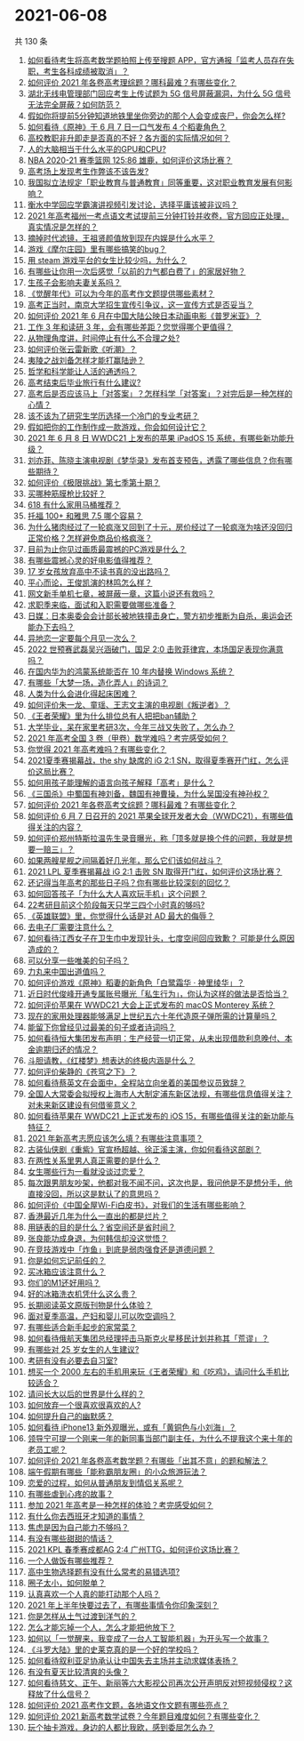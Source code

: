 # 2021-06-08

共 130 条

<!-- BEGIN -->
<!-- 最后更新时间 Tue Jun 08 2021 16:08:47 GMT+0800 (China Standard Time) -->

1. [如何看待考生将高考数学题拍照上传至搜题
   APP，官方通报「监考人员存在失职，考生各科成绩被取消」？](https://www.zhihu.com/question/463826989)
2. [如何评价 2021 年各卷高考理综题？哪科最难？有哪些变化？](https://www.zhihu.com/question/463595895)
3. [湖北无线电管理部门回应考生上传试题为 5G 信号屏蔽漏洞，为什么 5G
   信号无法完全屏蔽？如何防范？](https://www.zhihu.com/question/463853973)
4. [假如你将提前5分钟知道地铁里坐你旁边的那个人会变成丧尸，你会怎么样?](https://www.zhihu.com/question/463723763)
5. [如何看待《原神》于 6 月 7 日一口气发布 4 个稻妻角色？](https://www.zhihu.com/question/463756441)
6. [高校教职非升即走是否真的不好？各方面的实际情况如何？](https://www.zhihu.com/question/461415192)
7. [人的大脑相当于什么水平的GPU和CPU?](https://www.zhihu.com/question/404006982)
8. [NBA 2020-21 赛季篮网 125:86
   雄鹿，如何评价这场比赛？](https://www.zhihu.com/question/463800490)
9. [高考场上发现考生作弊该不该告发?](https://www.zhihu.com/question/463567379)
10. [我国拟立法规定「职业教育与普通教育」同等重要，这对职业教育发展有何影响？](https://www.zhihu.com/question/463692657)
11. [衡水中学回应学霸演讲视频引发讨论，选择平庸该被非议吗？](https://www.zhihu.com/question/462967509)
12. [2021
    年高考福州一考点语文考试提前三分钟打铃并收卷，官方回应正处理，真实情况是怎样的？](https://www.zhihu.com/question/463603842)
13. [摘掉时代滤镜，王祖贤颜值放到现在内娱是什么水平？](https://www.zhihu.com/question/460820502)
14. [游戏《摩尔庄园》里有哪些搞笑的bug？](https://www.zhihu.com/question/463178196)
15. [用 steam 游戏平台的女生比较少吗，为什么？](https://www.zhihu.com/question/451787400)
16. [有哪些让你用一次后感觉「以前的力气都白费了」的家居好物？](https://www.zhihu.com/question/420760487)
17. [生孩子会影响夫妻关系吗？](https://www.zhihu.com/question/369792300)
18. [《觉醒年代》可以为今年的高考作文题提供哪些素材？](https://www.zhihu.com/question/463608592)
19. [高考正当时，南京大学招生宣传引争议，这一宣传方式是否妥当？](https://www.zhihu.com/question/463702038)
20. [如何评价 2021 年 6
    月在中国大陆公映日本动画电影《普罗米亚》？](https://www.zhihu.com/question/462217273)
21. [工作 3 年和读研 3 年，会有哪些差距？您觉得哪个更值得？](https://www.zhihu.com/question/463621272)
22. [从物理角度讲，时间停止有什么不合理之处?](https://www.zhihu.com/question/463532554)
23. [如何评价张云雷新歌《听潮》？](https://www.zhihu.com/question/463789122)
24. [夷陵之战刘备怎样才能打赢陆逊？](https://www.zhihu.com/question/463713654)
25. [哲学和科学能让人活的通透吗？](https://www.zhihu.com/question/463258300)
26. [高考结束后毕业旅行有什么建议?](https://www.zhihu.com/question/459962607)
27. [高考后是否应该马上「对答案」？怎样科学「对答案」？对完后是一种怎样的心情？](https://www.zhihu.com/question/463614773)
28. [该不该为了研究生学历选择一个冷门的专业考研？](https://www.zhihu.com/question/458850143)
29. [假如把你的工作制作成一款游戏，你会如何设计它？](https://www.zhihu.com/question/462775862)
30. [2021 年 6 月 8 日 WWDC21 上发布的苹果 iPadOS 15
    系统，有哪些新功能升级？](https://www.zhihu.com/question/463792155)
31. [刘亦菲、陈晓主演电视剧《梦华录》发布首支预告，透露了哪些信息？你有哪些期待？](https://www.zhihu.com/question/463707226)
32. [如何评价《极限挑战》第七季第十期？](https://www.zhihu.com/question/463503577)
33. [买哪种筋膜枪比较好？](https://www.zhihu.com/question/376327980)
34. [618 有什么家用马桶推荐？](https://www.zhihu.com/question/280899557)
35. [托福 100+ 和雅思 7.5 哪个容易？](https://www.zhihu.com/question/26489793)
36. [为什么猪肉经过了一轮疯涨又回到了十元，房价经过了一轮疯涨为啥还没回归正常价格？怎样避免商品价格疯涨？](https://www.zhihu.com/question/463497801)
37. [目前为止你见过画质最震撼的PC游戏是什么？](https://www.zhihu.com/question/334549140)
38. [有哪些震撼心灵的好电影值得推荐？](https://www.zhihu.com/question/353914676)
39. [17 岁女孩放弃高中不读书真的没出路吗？](https://www.zhihu.com/question/456404042)
40. [平心而论，王俊凯演的林鸣怎么样？](https://www.zhihu.com/question/463762791)
41. [网文新手单机七章，被屏蔽一章，这篇小说还有救吗？](https://www.zhihu.com/question/463752977)
42. [求职季来临，面试和入职需要做哪些准备？](https://www.zhihu.com/question/462924309)
43. [日媒：日本奥委会会计部长被地铁撞击身亡，警方初步推断为自杀，奥运会还能办下去吗？](https://www.zhihu.com/question/463640863)
44. [异地恋一定要每个月见一次么？](https://www.zhihu.com/question/459310231)
45. [2022 世预赛武磊吴兴涵破门，国足 2:0
    击败菲律宾，本场国足表现你满意吗？](https://www.zhihu.com/question/463795476)
46. [在国内华为的鸿蒙系统能否在 10 年内替换 Windows
    系统？](https://www.zhihu.com/question/462366986)
47. [有哪些「大梦一场，造化弄人」的诗词？](https://www.zhihu.com/question/446679548)
48. [人类为什么会进化得起床困难？](https://www.zhihu.com/question/463105583)
49. [如何评价朱一龙、童瑶、王志文主演的电视剧《叛逆者》？](https://www.zhihu.com/question/388601614)
50. [《王者荣耀》里为什么排位总有人把把ban辅助？](https://www.zhihu.com/question/461168119)
51. [大学毕业，呆在家里考研3次，今年三战又失败了，怎么办？](https://www.zhihu.com/question/41692093)
52. [2021 年高考全国 3 卷（甲卷）数学难吗？考完感受如何？](https://www.zhihu.com/question/463705913)
53. [你觉得 2021 年高考难吗？有哪些变化？](https://www.zhihu.com/question/463675479)
54. [2021夏季赛揭幕战，the shy 缺席的 iG 2:1
    SN，取得夏季赛开门红，怎么评价这局比赛？](https://www.zhihu.com/question/463714199)
55. [如何用孩子能理解的语言向孩子解释「高考」是什么？](https://www.zhihu.com/question/463208698)
56. [《三国杀》中蜀国有神刘备，魏国有神曹操，为什么吴国没有神孙权？](https://www.zhihu.com/question/463422109)
57. [如何评价 2021 年各卷高考文综题？哪科最难？有哪些变化？](https://www.zhihu.com/question/463595992)
58. [如何评价 6 月 7 日召开的 2021
    苹果全球开发者大会（WWDC21），有哪些值得关注的内容？](https://www.zhihu.com/question/463764581)
59. [如何评价郑州特斯拉温先生录音曝光，称「顶多就是换个件的问题，我就是想要一赔三」？](https://www.zhihu.com/question/463510939)
60. [如果两艘星舰之间隔着好几光年，那么它们该如何战斗？](https://www.zhihu.com/question/462878987)
61. [2021 LPL 夏季赛揭幕战 iG 2:1 击败 SN
    取得开门红，如何评价这场比赛？](https://www.zhihu.com/question/463732484)
62. [还记得当年高考的那些日子吗？你有哪些比较深刻的回忆？](https://www.zhihu.com/question/463608450)
63. [如何回答孩子「为什么大人喜欢玩手机」这个问题？](https://www.zhihu.com/question/447361406)
64. [22考研目前这个阶段每天只学三四个小时真的够吗?](https://www.zhihu.com/question/456380899)
65. [《英雄联盟》里，你觉得什么话是对 AD 最大的侮辱？](https://www.zhihu.com/question/457722320)
66. [去电子厂需要注意什么？](https://www.zhihu.com/question/455726048)
67. [如何看待江西女子在卫生巾中发现针头，七度空间回应致歉？
    可能是什么原因造成的？](https://www.zhihu.com/question/463438703)
68. [可以分享一些唯美的句子吗？](https://www.zhihu.com/question/462072956)
69. [力丸来中国出道值吗？](https://www.zhihu.com/question/463265371)
70. [如何评价游戏《原神》稻妻的新角色「白鹭霜华 · 神里绫华」？](https://www.zhihu.com/question/463721778)
71. [近日时代俊峰开通专属账号曝光「私生行为」，你认为这样的做法是否恰当？](https://www.zhihu.com/question/463796878)
72. [如何评价苹果在 WWDC21 大会上正式发布的 macOS Monterey
    系统？](https://www.zhihu.com/question/463794403)
73. [现在的家用处理器能够满足上世纪五六十年代造原子弹所需的计算量吗？](https://www.zhihu.com/question/463181858)
74. [能留下你曾经见过最美的句子或者诗词吗？](https://www.zhihu.com/question/459338437)
75. [如何看待恒大集团发布声明：生产经营一切正常，从未出现借款利息晚付、本金逾期归还的情况？](https://www.zhihu.com/question/463617349)
76. [斗胆请教，《红楼梦》想表达的终极内涵是什么？](https://www.zhihu.com/question/54833966)
77. [如何评价柴静的《苍穹之下》？](https://www.zhihu.com/question/28502197)
78. [如何看待蔡英文在会面中，全程站立向坐着的美国参议员致辞？](https://www.zhihu.com/question/463513769)
79. [全国人大常委会拟授权上海市人大制定浦东新区法规，有哪些信息值得关注？对未来新区建设有何借鉴意义？](https://www.zhihu.com/question/463693326)
80. [如何看待苹果在 WWDC21 上正式发布的 iOS
    15，有哪些值得关注的新功能与特征？](https://www.zhihu.com/question/463789707)
81. [2021 年新高考志愿应该怎么填？有哪些注意事项？](https://www.zhihu.com/question/450148450)
82. [古装仙侠剧《重紫》官宣杨超越、徐正溪主演，你如何看待这部剧？](https://www.zhihu.com/question/463617982)
83. [在两性关系里男人真正需要的是什么？](https://www.zhihu.com/question/319606888)
84. [女生哪些行为一看就没谈过恋爱？](https://www.zhihu.com/question/274051741)
85. [每次跟男朋友吵架，他都对我不闻不问，这次也是，我问他是不是想分手，他直接没回，所以这是默认了的意思吗？](https://www.zhihu.com/question/303113863)
86. [如何评价《中国全屋Wi-Fi白皮书》，对我们的生活有哪些影响？](https://www.zhihu.com/question/463705015)
87. [香港最近几年为什么一直出的都是烂片？](https://www.zhihu.com/question/462877536)
88. [用链表的目的是什么？省空间还是省时间？](https://www.zhihu.com/question/31082722)
89. [张良能功成身退，为何韩信却没这觉悟？](https://www.zhihu.com/question/440992178)
90. [在竞技游戏中「炸鱼」到底是弱肉强食还是道德问题？](https://www.zhihu.com/question/307041782)
91. [你是如何忘记前任的？](https://www.zhihu.com/question/462186615)
92. [买冰箱应该注意什么？](https://www.zhihu.com/question/20178469)
93. [你们的M1还好用吗？](https://www.zhihu.com/question/447835410)
94. [好的冰箱洗衣机凭什么这么贵？](https://www.zhihu.com/question/463416036)
95. [长期阅读英文原版刊物是什么体验？](https://www.zhihu.com/question/264023044)
96. [面对夏季高温，产妇和婴儿可以吹空调吗？](https://www.zhihu.com/question/461128140)
97. [有哪些适合新手起步的家常菜？](https://www.zhihu.com/question/28304820)
98. [如何看待俄航天集团总经理抨击马斯克火星移民计划并称其「荒谬」？](https://www.zhihu.com/question/463587174)
99. [有哪些对 25 岁女生的人生建议?](https://www.zhihu.com/question/447599541)
100. [考研有没有必要去自习室?](https://www.zhihu.com/question/407177379)
101. [想买一个 2000
     左右的手机用来玩《王者荣耀》和《吃鸡》，请问什么手机比较适合？](https://www.zhihu.com/question/458078419)
102. [请问长大以后的世界是什么样的？](https://www.zhihu.com/question/462575562)
103. [如何放弃一个很喜欢很喜欢的人?](https://www.zhihu.com/question/461564379)
104. [如何提升自己的幽默感？](https://www.zhihu.com/question/19568671)
105. [如何看待 iPhone13
     新外观曝光，或有「黄铜色与小刘海」？](https://www.zhihu.com/question/463358441)
106. [领导宁可提一个刚来一年的新同事当部门副主任，为什么不提我这个来十年的老员工呢？](https://www.zhihu.com/question/458785731)
107. [如何评价 2021
     年各卷高考数学题？有哪些「出其不意」的题和解法？](https://www.zhihu.com/question/463527743)
108. [端午假期有哪些「能称霸朋友圈」的小众旅游玩法？](https://www.zhihu.com/question/463262656)
109. [恋爱的过程，如何从普通朋友到情侣关系呢？](https://www.zhihu.com/question/25316274)
110. [有哪些虐到心疼的故事？](https://www.zhihu.com/question/459608042)
111. [参加 2021 年高考是一种怎样的体验？考完感受如何？](https://www.zhihu.com/question/463586362)
112. [有什么你去西班牙才知道的事情？](https://www.zhihu.com/question/340140889)
113. [焦虑是因为自己能力不够吗？](https://www.zhihu.com/question/313138680)
114. [有没有哪些甜甜的情话？](https://www.zhihu.com/question/460123635)
115. [2021 KPL 春季赛成都AG 2:4
     广州TTG，如何评价这场比赛？](https://www.zhihu.com/question/463484387)
116. [一个人做饭有哪些推荐？](https://www.zhihu.com/question/24523223)
117. [高中生物选择题有没有什么常考的易错选项?](https://www.zhihu.com/question/447231694)
118. [圈子太小，如何脱单？](https://www.zhihu.com/question/28757606)
119. [认真喜欢一个人真的能打动那个人吗？](https://www.zhihu.com/question/371261725)
120. [2021 年上半年快要过去了，有哪些事情令你印象深刻？](https://www.zhihu.com/question/463406631)
121. [你是怎样从土气过渡到洋气的？](https://www.zhihu.com/question/267705489)
122. [怎么才能忘掉一个人，怎么才能把他放下？](https://www.zhihu.com/question/462483327)
123. [如何以「一觉醒来，我变成了一台人工智能机器」为开头写一个故事？](https://www.zhihu.com/question/462394457)
124. [《斗罗大陆》里的史莱克真的是一个好的学校吗？](https://www.zhihu.com/question/401677351)
125. [如何看待叙利亚足协承认让中国失去主场并主动求媒体表扬？](https://www.zhihu.com/question/463409034)
126. [有没有夏天比较清爽的头像？](https://www.zhihu.com/question/456333095)
127. [如何看待慈文、正午、新丽等六大影视公司再次公开声明反对短视频侵权？这释放了什么信号？](https://www.zhihu.com/question/463579622)
128. [如何评价 2021 高考作文题，各地语文作文题有哪些亮点？](https://www.zhihu.com/question/463569578)
129. [如何评价 2021
     新高考数学试卷？今年题目难度如何？有哪些变化？](https://www.zhihu.com/question/463698634)
130. [玩个抽卡游戏，身边的人都比我欧，感到委屈怎么办？](https://www.zhihu.com/question/462515325)

<!-- END -->
